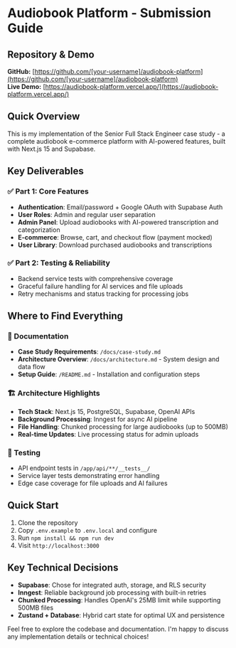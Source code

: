 # Audiobook Platform - Submission Guide

## Repository & Demo
**GitHub:** [https://github.com/[your-username]/audiobook-platform](https://github.com/[your-username]/audiobook-platform)  
**Live Demo:** [https://audiobook-platform.vercel.app/](https://audiobook-platform.vercel.app/)

## Quick Overview
This is my implementation of the Senior Full Stack Engineer case study - a complete audiobook e-commerce platform with AI-powered features, built with Next.js 15 and Supabase.

## Key Deliverables

### ✅ Part 1: Core Features
- **Authentication**: Email/password + Google OAuth with Supabase Auth
- **User Roles**: Admin and regular user separation
- **Admin Panel**: Upload audiobooks with AI-powered transcription and categorization
- **E-commerce**: Browse, cart, and checkout flow (payment mocked)
- **User Library**: Download purchased audiobooks and transcriptions

### ✅ Part 2: Testing & Reliability
- Backend service tests with comprehensive coverage
- Graceful failure handling for AI services and file uploads
- Retry mechanisms and status tracking for processing jobs

## Where to Find Everything

### 📁 Documentation
- **Case Study Requirements**: `/docs/case-study.md`
- **Architecture Overview**: `/docs/architecture.md` - System design and data flow
- **Setup Guide**: `/README.md` - Installation and configuration steps

### 🏗️ Architecture Highlights
- **Tech Stack**: Next.js 15, PostgreSQL, Supabase, OpenAI APIs
- **Background Processing**: Inngest for async AI pipeline
- **File Handling**: Chunked processing for large audiobooks (up to 500MB)
- **Real-time Updates**: Live processing status for admin uploads

### 🧪 Testing
- API endpoint tests in `/app/api/**/__tests__/`
- Service layer tests demonstrating error handling
- Edge case coverage for file uploads and AI failures

## Quick Start
1. Clone the repository
2. Copy `.env.example` to `.env.local` and configure
3. Run `npm install && npm run dev`
4. Visit `http://localhost:3000`


## Key Technical Decisions
- **Supabase**: Chose for integrated auth, storage, and RLS security
- **Inngest**: Reliable background job processing with built-in retries
- **Chunked Processing**: Handles OpenAI's 25MB limit while supporting 500MB files
- **Zustand + Database**: Hybrid cart state for optimal UX and persistence

Feel free to explore the codebase and documentation. I'm happy to discuss any implementation details or technical choices!